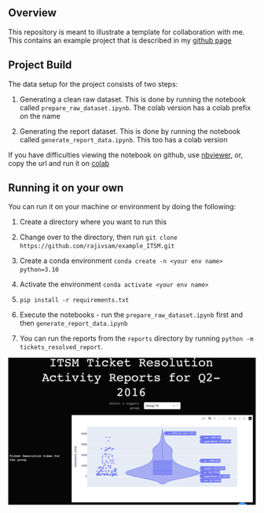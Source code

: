 ## Overview
This repository is meant to illustrate a template for collaboration with me. This contains an example project that is described in my [github page](https://rajivsam.github.io/projects/2_project/)

## Project Build
The data setup for the project consists of two steps:

1. Generating a clean raw dataset. This is done by running the notebook called `prepare_raw_dataset.ipynb`. The colab version has a colab prefix on the name

2. Generating the report dataset. This is done by running the notebook called `generate_report_data.ipynb`. This too has a colab version

If you have difficulties viewing the notebook on github, use [nbviewer](https://nbviewer.org/), or, copy the url and run it on [colab](https://colab.research.google.com/)

## Running it on your own

You can run it on your machine or environment by doing the following:

1. Create a directory where you want to run this

2. Change over to the directory, then run  `git clone https://github.com/rajivsam/example_ITSM.git`

3. Create a conda environment `conda create -n <your env name> python=3.10` 

4. Activate the environment `conda activate <your env name>`

5. `pip install -r requirements.txt`

6. Execute the notebooks - run the `prepare_raw_dataset.ipynb` first and then `generate_report_data.ipynb`

7. You can run the reports from the `reports` directory by running `python -m tickets_resolved_report`. 

![](images/itsm_dash_example.png)


